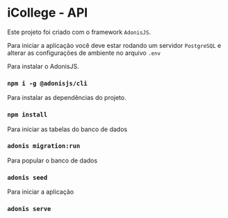 # iCollege - API

Este projeto foi criado com o framework `AdonisJS`.

Para iniciar a aplicação você deve estar rodando um servidor `PostgreSQL` e alterar as configurações de ambiente no arquivo `.env`

Para instalar o AdonisJS.

### `npm i -g @adonisjs/cli`

Para instalar as dependências do projeto.

### `npm install`

Para iniciar as tabelas do banco de dados

### `adonis migration:run`

Para popular o banco de dados

### `adonis seed`

Para iniciar a aplicação

### `adonis serve`
